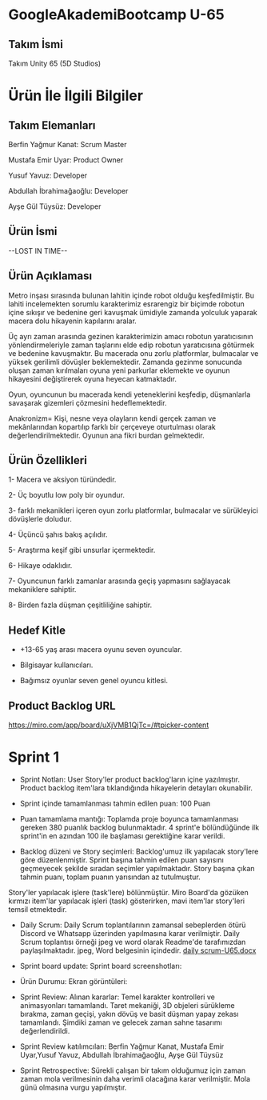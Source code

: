 # GoogleAkademiBootcamp U-65
## Takım İsmi
Takım Unity 65 (5D Studios)

# Ürün İle İlgili Bilgiler

## Takım Elemanları
Berfin Yağmur Kanat: Scrum Master 

Mustafa Emir Uyar: Product Owner

Yusuf Yavuz: Developer

Abdullah İbrahimağaoğlu: Developer

Ayşe Gül Tüysüz: Developer

## Ürün İsmi
--LOST IN TIME--

## Ürün Açıklaması

Metro inşası sırasında bulunan lahitin içinde robot olduğu keşfedilmiştir. Bu lahiti incelemekten sorumlu karakterimiz esrarengiz bir biçimde robotun içine sıkışır ve bedenine geri kavuşmak ümidiyle zamanda yolculuk yaparak macera dolu hikayenin kapılarını aralar.

Üç ayrı zaman arasında gezinen karakterimizin amacı robotun yaratıcısının yönlendirmeleriyle zaman taşlarını elde edip robotun yaratıcısına götürmek ve bedenine kavuşmaktır. Bu macerada onu zorlu platformlar, bulmacalar ve yüksek gerilimli dövüşler beklemektedir. Zamanda gezinme sonucunda oluşan zaman kırılmaları oyuna yeni parkurlar eklemekte ve oyunun hikayesini değiştirerek oyuna heyecan katmaktadır.

Oyun, oyuncunun bu macerada kendi yeteneklerini keşfedip, düşmanlarla savaşarak gizemleri çözmesini hedeflemektedir.

Anakronizm= Kişi, nesne veya olayların kendi gerçek zaman ve mekânlarından kopartılıp farklı bir çerçeveye oturtulması olarak değerlendirilmektedir. Oyunun ana fikri burdan gelmektedir.

## Ürün Özellikleri
1- Macera ve aksiyon türündedir.

2- Üç boyutlu low poly bir oyundur.

3- farklı mekanikleri içeren oyun zorlu platformlar, bulmacalar ve sürükleyici dövüşlerle doludur. 

4- Üçüncü şahıs bakış açılıdır.

5- Araştırma keşif gibi unsurlar içermektedir. 

6- Hikaye odaklıdır.

7- Oyuncunun farklı zamanlar arasında geçiş yapmasını sağlayacak mekaniklere sahiptir.

8- Birden fazla düşman çeşitliliğine sahiptir.

## Hedef Kitle
- +13-65 yaş arası macera oyunu seven oyuncular.

- Bilgisayar kullanıcıları.

- Bağımsız oyunlar seven genel oyuncu kitlesi.


## Product Backlog URL
https://miro.com/app/board/uXjVMB1QjTc=/#tpicker-content


# Sprint 1
- Sprint Notları: User Story'ler product backlog'ların içine yazılmıştır. Product backlog item'lara tıklandığında hikayelerin detayları okunabilir.

- Sprint içinde tamamlanması tahmin edilen puan: 100 Puan

- Puan tamamlama mantığı: Toplamda proje boyunca tamamlanması gereken 380 puanlık backlog bulunmaktadır. 4 sprint'e bölündüğünde ilk sprint'in en azından 100 ile başlaması gerektiğine karar verildi.

- Backlog düzeni ve Story seçimleri: Backlog'umuz ilk yapılacak story'lere göre düzenlenmiştir. Sprint başına tahmin edilen puan sayısını geçmeyecek şekilde sıradan seçimler yapılmaktadır. Story başına çıkan tahmin puanı, toplam puanın yarısından az tutulmuştur.

Story'ler yapılacak işlere (task'lere) bölünmüştür. Miro Board'da gözüken kırmızı item'lar yapılacak işleri (task) gösterirken, mavi item'lar story'leri temsil etmektedir.

- Daily Scrum: Daily Scrum toplantılarının zamansal sebeplerden ötürü Discord ve Whatsapp üzerinden yapılmasına karar verilmiştir. Daily Scrum toplantısı örneği jpeg ve word olarak Readme'de tarafımızdan paylaşılmaktadır. jpeg, Word belgesinin içindedir. [daily scrum-U65.docx](https://github.com/YusufHoDYavuz/GoogleAkademiBootcamp/files/11782407/daily.scrum-U65.docx)

- Sprint board update: Sprint board screenshotları: 


- Ürün Durumu: Ekran görüntüleri:  



- Sprint Review: Alınan kararlar: Temel karakter kontrolleri ve animasyonları tamamlandı. Taret mekaniği, 3D objeleri sürükleme bırakma, zaman geçişi, yakın dövüş ve basit düşman yapay zekası tamamlandı. Şimdiki zaman ve gelecek zaman sahne tasarımı değerlendirildi.

- Sprint Review katılımcıları: Berfin Yağmur Kanat, Mustafa Emir Uyar,Yusuf Yavuz, Abdullah İbrahimağaoğlu, Ayşe Gül Tüysüz

- Sprint Retrospective:  Sürekli çalışan bir takım olduğumuz için zaman zaman mola verilmesinin daha verimli olacağına karar verilmiştir. Mola günü olmasına vurgu yapılmıştır. 
